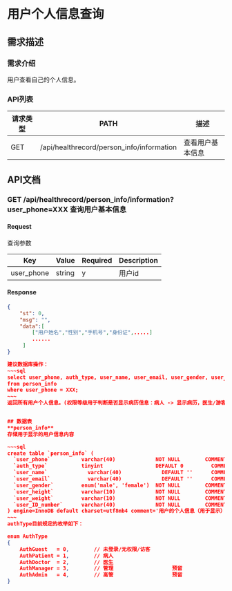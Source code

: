 # 用户个人信息查询

## 需求描述

### 需求介绍

用户查看自己的个人信息。

### API列表

| 请求类型  | PATH                                                          | 描述               |
| -------- | ------------------------------------------------------------  | ----------------  |
| GET      | /api/healthrecord/person_info/information                       | 查看用户基本信息     |



## API文档

### GET  /api/healthrecord/person_info/information?user_phone=XXX   查询用户基本信息

#### Request

查询参数

| Key          | Value | Required | Description    |
| ------------ | ----- | -------- | -------------- |
| user_phone   |string | y        | 用户id          |


#### Response

```json
{
	"st": 0,
	"msg": "",
	"data":[ 
        ["用户姓名","性别","手机号","身份证",.....]
        ......
     ]
}

建议数据库操作：
~~~sql
select user_phone, auth_type, user_name, user_email, user_gender, user_height, user_weight, user_ID_number
from person_info
where user_phone = XXX;
~~~
返回所有用户个人信息。(权限等级用于判断是否显示病历信息：病人 -> 显示病历，医生/游客 -> 不显示病历)


## 数据表
**person_info**
存储用于显示的用户信息内容

~~~sql
create table `person_info` (
  `user_phone`          varchar(40)             NOT NULL        COMMENT '电话' primary key,
  `auth_type`         	tinyint                 DEFAULT 0	      COMMENT '权限等级',
  `user_name`   	      varchar(40)             DEFAULT ''      COMMENT '姓名',
  `user_email`  	      varchar(40)             DEFAULT ''      COMMENT '电子邮箱',
  `user_gender`         enum('male', 'female')  NOT NULL        COMMENT '性别',        
  `user_height`         varchar(10)             NOT NULL        COMMENT '身高',
  `user_weight`         varchar(10)             NOT NULL        COMMENT '体重',
  `user_ID_number`      varchar(40)             NOT NULL        COMMENT '身份证号',
) engine=InnoDB default charset=utf8mb4 comment='用户的个人信息（用于显示）';
~~~
authType目前规定的枚举如下：

enum AuthType
{
    AuthGuest   = 0,        // 未登录/无权限/访客				
    AuthPatient = 1,        // 病人 
    AuthDoctor  = 2,        // 医生
    AuthManager = 3,        // 管理					预留	
    AuthAdmin   = 4,        // 高管					预留
}
